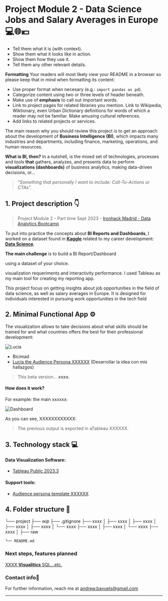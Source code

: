 # **Project Module 2 - Data Science Jobs and Salary Averages in Europe💻🌐💶**

- Tell them what it is (with context).
- Show them what it looks like in action.
- Show them how they use it.
- Tell them any other relevant details.

**Formatting**
Your readers will most likely view your README in a browser so please keep that in mind when formatting its content: 
- Use proper format when necesary (e.g.: `import pandas as pd`). 
- Categorize content using two or three levels of header beneath. 
- Make use of **emphasis** to call out important words. 
- Link to project pages for related libraries you mention. Link to Wikipedia, Wiktionary, even Urban Dictionary definitions for words of which a reader may not be familiar. Make amusing cultural references. 
- Add links to related projects or services. 

The main reason why you should review this project is to get an approach about the development of **Business Intelligence (BI)**, which impacts many industries and departments, including finance, marketing, operations, and human resources.

**What is BI, then?** In a nutshell, is the mixed set of technologies, processes and tools **that** gathers, analyzes, and presents data to perform **visualizations (dashboards)** of business analytics, making data-driven decisions, or…

> *"Something that personally I want to include: Call-To-Actions or CTAs".*


## 1. Project description 👇
> Project Module 2 - Part time Sept 2023 - [Ironhack Madrid - Data Analytics Bootcamp](https://www.ironhack.com/es-en/data-analytics)

To put into practice the concepts about **BI Reports and Dashboards**, I worked on a dataset found in [**Kaggle**](https://www.kaggle.com/) related to my career development: [**Data Science**](https://www.kaggle.com/datasets/hummaamqaasim/jobs-in-data/data).

 **The main challenge** is to build a BI Report/Dashboard 
 
 using a dataset of your choice.

 visualization requeriments and interactivity performance. I used Tableau as my main tool for creating my reporting app.


This project focus on getting insights about job opportunities in the field of data science, as well as salary averages in Europe. It is designed for individuals interested in pursuing work opportunities in the tech field



## **2. Minimal Functional App ⚙️**

The visualization allows to take decisions about what skills should be trained for and what countries offers the best for their professional development:

![Lucia](https://github.com/AndrewBavuels/ih_datamadpt0923_project_m2/raw/main/images/Lucia_Profile_Persona.png)
- Bicimad
- [Lucía the Audience Persona XXXXXX](https://platzi.com/cursos/tableau/) (Desarrollar la idea con mis hallazgos)



> This beta version... **xxxx.**

#### How does it work?
For example: the main xxxxxx:

![Dashboard](https://github.com/AndrewBavuels/ih_datamadpt0923_project_m2/blob/main/images/BI%20Report-Dashboard.png)

As you can see, XXXXXXXXXXXX:


> The previous output is exported in aTableau XXXXXX.


## **3. Technology stack 💻**

#### Data Visualization Software:
- [Tableau Public 2023.3](https://www.tableau.com/products/public)

#### Support tools: 
- [Audience persona template XXXXXX](https://code.visualstudio.com/)

## **4. Folder structure 📁**

└── project
    ├── _wip_
    ├── .gitignore
    ├── xxxx
    │   ├── xxxx
    │   ├── xxxx
    │   ├── xxxx
    │   ├── xxxx
    │   └── xxxx
    ├── xxxx
    │   ├── xxxx
    │   └── xxxx
    ├── xxxx
    │   ├── raw

    └── README.md


### **Next steps, features planned**
[XXXX **Visualitics** SQL...etc.](https://www.linkedin.com/jobs/search/?currentJobId=3808635918&f_C=3373970&geoId=92000000&origin=COMPANY_PAGE_JOBS_CLUSTER_EXPANSION&originToLandingJobPostings=3805994696%2C3808635918%2C3805229791%2C3805232740%2C3805238044%2C3805234715)


###  **Contact info📧**
For further information, reach me at andrew.bavuels@gmail.com

---
